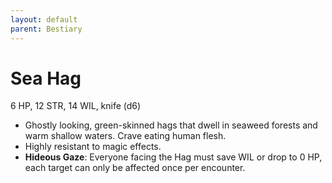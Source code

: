 ```yaml
---
layout: default
parent: Bestiary
---
```


# Sea Hag

6 HP, 12 STR, 14 WIL, knife (d6)

- Ghostly looking, green-skinned hags that dwell in seaweed forests and warm shallow waters. Crave eating human flesh.
- Highly resistant to magic effects.
- **Hideous Gaze**: Everyone facing the Hag must save WIL or drop to 0 HP, each target can only be affected once per encounter.
